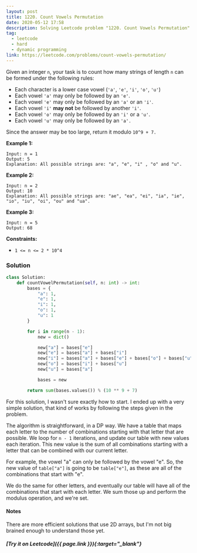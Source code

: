 ```yaml
---
layout: post
title: 1220. Count Vowels Permutation
date: 2020-05-12 17:58
description: Solving Leetcode problem "1220. Count Vowels Permutation"
tag:
  - leetcode
  - hard
  - dynamic programming
link: https://leetcode.com/problems/count-vowels-permutation/
---
```


Given an integer `n`, your task is to count how many strings of length `n` can be formed under the following rules:

- Each character is a lower case vowel (`'a'`, `'e'`, `'i'`, `'o'`, `'u'`)
- Each vowel `'a'` may only be followed by an `'e'`.
- Each vowel `'e'` may only be followed by an `'a'` or an `'i'`.
- Each vowel `'i'` **may not** be followed by another `'i'`.
- Each vowel `'o'` may only be followed by an `'i'` or a `'u'`.
- Each vowel `'u'` may only be followed by an `'a'.`

Since the answer may be too large, return it modulo `10^9 + 7.`



**Example 1:**

```
Input: n = 1
Output: 5
Explanation: All possible strings are: "a", "e", "i" , "o" and "u".
```

**Example 2:**

```
Input: n = 2
Output: 10
Explanation: All possible strings are: "ae", "ea", "ei", "ia", "ie", "io", "iu", "oi", "ou" and "ua".
```

**Example 3:**

```
Input: n = 5
Output: 68
```



**Constraints:**

- `1 <= n <= 2 * 10^4`



### Solution

```python
class Solution:
    def countVowelPermutation(self, n: int) -> int:
        bases = {
            "a": 1,
            "e": 1,
            "i": 1,
            "o": 1,
            "u": 1
        }

        for i in range(n - 1):
            new = dict()

            new["a"] = bases["e"]
            new["e"] = bases["a"] + bases["i"]
            new["i"] = bases["a"] + bases["e"] + bases["o"] + bases["u"]
            new["o"] = bases["i"] + bases["u"]
            new["u"] = bases["a"]

            bases = new

        return sum(bases.values()) % (10 ** 9 + 7)
```



For this solution, I wasn't sure exactly how to start. I ended up with a very simple solution, that kind of works by following the steps given in the problem.

The algorithm is straightforward, in a DP way. We have a table that maps each letter to the number of combinations starting with that letter that are possible. We loop for ```n - 1``` iterations, and update our table with new values each iteration. This new value is the sum of all combinations starting with a letter that can be combined with our current letter.

For example, the vowel "a" can only be followed by the vowel "e". So, the new value of ```table["a"]``` is going to be ```table["e"]```, as these are all of the combinations that start with "e". 

We do the same for other letters, and eventually our table will have all of the combinations that start with each letter. We sum those up and perform the modulus operation, and we're set.



#### Notes 

There are more efficient solutions that use 2D arrays, but I'm not big brained enough to understand those yet.

##### [Try it on Leetcode]({{ page.link }}){:target="_blank"}
